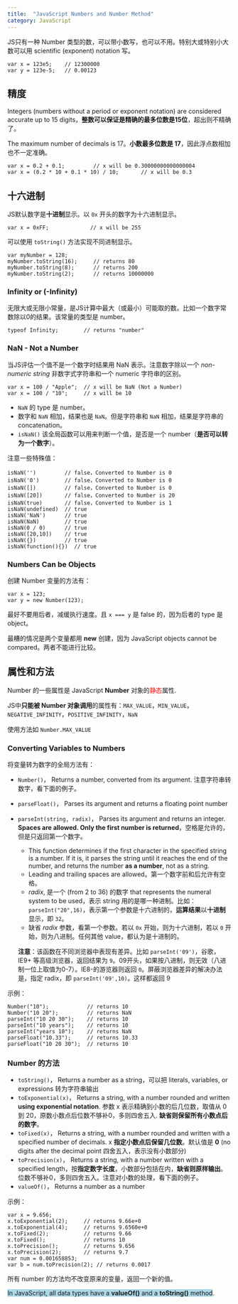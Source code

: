 ```yaml
---
title:  "JavaScript Numbers and Number Method"
category: JavaScript
---
```

JS只有一种 Number 类型的数，可以带小数写，也可以不用。特别大或特别小大数可以用 scientific (exponent) notation 写。

    var x = 123e5;    // 12300000
    var y = 123e-5;   // 0.00123

## 精度

Integers (numbers without a period or exponent notation) are considered accurate up to 15 digits，**整数可以保证是精确的最多位数是15位**，超出则不精确了。

The maximum number of decimals is 17。**小数最多位数是 17**，因此<span class="blue-text">浮点数相加也不一定准确</span>。

    var x = 0.2 + 0.1;         // x will be 0.30000000000000004
    var x = (0.2 * 10 + 0.1 * 10) / 10;       // x will be 0.3

<!--more-->

## 十六进制

JS默认数字是**十进制**显示。以 `0x` 开头的数字为十六进制显示。

    var x = 0xFF;             // x will be 255

可以使用 `toString()` 方法实现不同进制显示。

    var myNumber = 128;
    myNumber.toString(16);     // returns 80
    myNumber.toString(8);      // returns 200
    myNumber.toString(2);      // returns 10000000

### Infinity or (-Infinity)

无限大或无限小常量，是JS计算中最大（或最小）可能取的数。比如一个数字常数除以0的结果。该常量的类型是 number。

    typeof Infinity;        // returns "number"

### NaN - Not a Number

当JS评估一个值不是一个数字时结果用 NaN 表示。注意数字除以一个 _non-numeric string_ 非数字式字符串和一个 numeric 字符串的区别。

    var x = 100 / "Apple";  // x will be NaN (Not a Number)
    var x = 100 / "10";     // x will be 10

+ `NaN` 的 type 是 number。
+ 数字和 `NaN` 相加，结果也是 `NaN`。但是字符串和 `NaN` 相加，结果是字符串的 concatenation。
+ `isNaN()` 该全局函数可以用来判断一个值，是否是一个 number（**是否可以转为一个数字**）。

注意一些特殊值：

    isNaN('')         // false，Converted to Number is 0
    isNaN('0')        // false，Converted to Number is 0
    isNaN([])         // false，Converted to Number is 0
    isNaN([20])       // false，Converted to Number is 20
    isNaN(true)       // false，Converted to Number is 1
    isNaN(undefined)  // true
    isNaN('NaN')      // true
    isNaN(NaN)        // true
    isNaN(0 / 0)      // true
    isNaN([20,10])    // true
    isNaN({})         // true
    isNaN(function(){})  // true

### Numbers Can be Objects

创建 Number 变量的方法有：

    var x = 123;
    var y = new Number(123);

最好不要用后者，减缓执行速度。且 `x === y` 是 false 的，因为后者的 type 是 object。

最糟的情况是两个变量都用 **new** 创建，因为 <span class="blue-text">JavaScript objects cannot be compared</span>。两者不能进行比较。

## 属性和方法

Number 的一些属性是 JavaScript **Number** 对象的<span style="color:red;">静态</span>属性.

JS中**只能被 Number 对象调用**的属性有：`MAX_VALUE`，`MIN_VALUE`，`NEGATIVE_INFINITY`，`POSITIVE_INFINITY`，`NaN`

使用方法如 `Number.MAX_VALUE`

### Converting Variables to Numbers

将变量转为数字的全局方法有：

+ `Number()`， Returns a number, converted from its argument. 注意字符串转数字，看下面的例子。
+ `parseFloat()`， Parses its argument and returns a floating point number
+ `parseInt(string, radix)`， Parses its argument and returns an integer. **Spaces are allowed. Only the first number is returned**，空格是允许的，但是只返回第一个数字。

    + This function determines if the first character in the specified string is a number. If it is, it parses the string until it reaches the end of the number, and returns the number **as a number**, not as a string.
    + Leading and trailing spaces are allowed。第一个数字前和后允许有空格。
    + _radix_, 是一个 (from 2 to 36) 的数字 that represents the numeral system to be used，表示 string 用的是哪一种进制。比如：`parseInt("20",16)`，表示第一个参数是十六进制的，**运算结果**以**十进制**显示，即 `32`。
    + 缺省 _radix_ 参数，看第一个参数。若以 `0x` 开始，则为十六进制，若以 `0` 开始，则为八进制。任何其他 value，都认为是十进制的。

    **注意**：该函数在不同浏览器中表现有差异。比如 `parseInt('09')`，谷歌，IE9+ 等高级浏览器，返回结果为 `9`。09开头，如果按八进制，则无效（八进制一位上取值为0-7）。IE8-的游览器则返回 `0`。屏蔽浏览器差异的解决办法是，指定 radix，即 `parseInt('09',10)`。这样都返回 9

示例：

    Number("10");            // returns 10
    Number("10 20");         // returns NaN
    parseInt("10 20 30");    // returns 10
    parseInt("10 years");    // returns 10
    parseInt("years 10");    // returns NaN
    parseFloat("10.33");     // returns 10.33
    parseFloat("10 20 30");  // returns 10

### Number 的方法

+ `toString()`， Returns a number as a string，可以把 literals, variables, or expressions 转为字符串输出
+ `toExponential(x)`， Returns a string, with a number rounded and written **using exponential notation**. 参数 x 表示精确到小数的后几位数，取值从 0 到 20，原数小数点后位数不够补0，多则四舍五入. **缺省则保留所有小数点后的数字**。
+ `toFixed(x)`， Returns a string, with a number rounded and written with a specified number of decimals. x **指定小数点后保留几位数**。默认值是 **0** (no digits after the decimal point 四舍五入，表示没有小数部分)
+ `toPrecision(x)`， Returns a string, with a number written with a specified length，按**指定数字长度**，小数部分包括在内，**缺省则原样输出**。位数不够补0，多则四舍五入。注意对小数的处理，看下面的例子。
+ `valueOf()`， Returns a number as a number

示例：

    var x = 9.656;
    x.toExponential(2);     // returns 9.66e+0
    x.toExponential(4);     // returns 9.6560e+0
    x.toFixed(2);           // returns 9.66
    x.toFixed();            // returns 10
    x.toPrecision();        // returns 9.656
    x.toPrecision(2);       // returns 9.7
    var num = 0.001658853;
    var b = num.toPrecision(2); // returns 0.0017

所有 number 的方法均不改变原来的变量，返回一个新的值。

<span style="background-color:lightblue;">In JavaScript, all data types have a <b>valueOf()</b> and a <b>toString()</b> method</span>.
